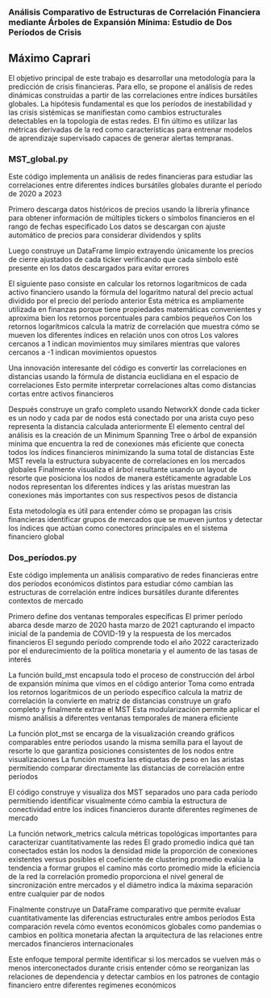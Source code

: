 ### Análisis Comparativo de Estructuras de Correlación Financiera mediante Árboles de Expansión Mínima: Estudio de Dos Períodos de Crisis
## Máximo Caprari


El objetivo principal de este trabajo es desarrollar una metodología para la predicción de crisis financieras. Para ello, se propone el análisis de redes dinámicas construidas a partir de las correlaciones entre índices bursátiles globales. La hipótesis fundamental es que los períodos de inestabilidad y las crisis sistémicas se manifiestan como cambios estructurales detectables en la topología de estas redes. El fin último es utilizar las métricas derivadas de la red como características para entrenar modelos de aprendizaje supervisado capaces de generar alertas tempranas.


### MST_global.py

Este código implementa un análisis de redes financieras para estudiar las correlaciones entre diferentes índices bursátiles globales durante el período de 2020 a 2023

Primero descarga datos históricos de precios usando la librería yfinance para obtener información de múltiples tickers o símbolos financieros en el rango de fechas especificado Los datos se descargan con ajuste automático de precios para considerar dividendos y splits

Luego construye un DataFrame limpio extrayendo únicamente los precios de cierre ajustados de cada ticker verificando que cada símbolo esté presente en los datos descargados para evitar errores

El siguiente paso consiste en calcular los retornos logarítmicos de cada activo financiero usando la fórmula del logaritmo natural del precio actual dividido por el precio del período anterior Esta métrica es ampliamente utilizada en finanzas porque tiene propiedades matemáticas convenientes y aproxima bien los retornos porcentuales para cambios pequeños
Con los retornos logarítmicos calcula la matriz de correlación que muestra cómo se mueven los diferentes índices en relación unos con otros Los valores cercanos a 1 indican movimientos muy similares mientras que valores cercanos a -1 indican movimientos opuestos

Una innovación interesante del código es convertir las correlaciones en distancias usando la fórmula de distancia euclidiana en el espacio de correlaciones Esto permite interpretar correlaciones altas como distancias cortas entre activos financieros

Después construye un grafo completo usando NetworkX donde cada ticker es un nodo y cada par de nodos está conectado por una arista cuyo peso representa la distancia calculada anteriormente
El elemento central del análisis es la creación de un Minimum Spanning Tree o árbol de expansión mínima que encuentra la red de conexiones más eficiente que conecta todos los índices financieros minimizando la suma total de distancias Este MST revela la estructura subyacente de correlaciones en los mercados globales
Finalmente visualiza el árbol resultante usando un layout de resorte que posiciona los nodos de manera estéticamente agradable Los nodos representan los diferentes índices y las aristas muestran las conexiones más importantes con sus respectivos pesos de distancia

Esta metodología es útil para entender cómo se propagan las crisis financieras identificar grupos de mercados que se mueven juntos y detectar los índices que actúan como conectores principales en el sistema financiero global



### Dos_períodos.py


Este código implementa un análisis comparativo de redes financieras entre dos períodos económicos distintos para estudiar cómo cambian las estructuras de correlación entre índices bursátiles durante diferentes contextos de mercado

Primero define dos ventanas temporales específicas El primer período abarca desde marzo de 2020 hasta marzo de 2021 capturando el impacto inicial de la pandemia de COVID-19 y la respuesta de los mercados financieros El segundo período comprende todo el año 2022 caracterizado por el endurecimiento de la política monetaria y el aumento de las tasas de interés

La función build_mst encapsula todo el proceso de construcción del árbol de expansión mínima que vimos en el código anterior Toma como entrada los retornos logarítmicos de un período específico calcula la matriz de correlación la convierte en matriz de distancias construye un grafo completo y finalmente extrae el MST Esta modularización permite aplicar el mismo análisis a diferentes ventanas temporales de manera eficiente

La función plot_mst se encarga de la visualización creando gráficos comparables entre períodos usando la misma semilla para el layout de resorte lo que garantiza posiciones consistentes de los nodos entre visualizaciones La función muestra las etiquetas de peso en las aristas permitiendo comparar directamente las distancias de correlación entre períodos

El código construye y visualiza dos MST separados uno para cada período permitiendo identificar visualmente cómo cambia la estructura de conectividad entre los índices financieros durante diferentes regímenes de mercado

La función network_metrics calcula métricas topológicas importantes para caracterizar cuantitativamente las redes El grado promedio indica qué tan conectados están los nodos la densidad mide la proporción de conexiones existentes versus posibles el coeficiente de clustering promedio evalúa la tendencia a formar grupos el camino más corto promedio mide la eficiencia de la red la correlación promedio proporciona el nivel general de sincronización entre mercados y el diámetro indica la máxima separación entre cualquier par de nodos

Finalmente construye un DataFrame comparativo que permite evaluar cuantitativamente las diferencias estructurales entre ambos períodos Esta comparación revela cómo eventos económicos globales como pandemias o cambios en política monetaria afectan la arquitectura de las relaciones entre mercados financieros internacionales

Este enfoque temporal permite identificar si los mercados se vuelven más o menos interconectados durante crisis entender cómo se reorganizan las relaciones de dependencia y detectar cambios en los patrones de contagio financiero entre diferentes regímenes económicos
